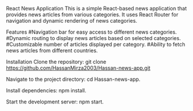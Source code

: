 React News Application
This is a simple React-based news application that provides news articles from various categories. It uses React Router for navigation and dynamic rendering of news categories.

Features
#Navigation bar for easy access to different news categories.
#Dynamic routing to display news articles based on selected categories.
#Customizable number of articles displayed per category.
#Ability to fetch news articles from different countries.

Installation
Clone the repository:
git clone https://github.com/HassanMirza2003/Hassan-news-app.git

Navigate to the project directory:
cd Hassan-news-app.

Install dependencies:
npm install.

Start the development server:
npm start.




